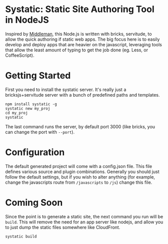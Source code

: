 # Systatic: Static Site Authoring Tool in NodeJS

Inspired by [Middleman](http://middlemanapp.com), this Node.js is written with bricks, servitude, to allow the quick authoring if static web apps. The big focus here is to easily develop and deploy apps that are heavier on the javascript, leveraging tools that allow the least amount of typing to get the job done (eg. Less, or CoffeeScript).

# Getting Started

First you need to install the systatic server. It's really just a bricksjs+servitude server with a bunch of predefined paths and templates.

    npm install systatic -g
    systatic new my_proj
    cd my_proj
    systatic

The last command runs the server, by default port 3000 (like bricks, you can change the port with `--port`).

# Configuration

The default generated project will come with a config.json file. This file defines various source and plugin combinations. Generally you should just follow the default settings, but if you wish to alter anything (for example, change the javascripts route from `/javascripts` to `/js`) change this file.

# Coming Soon

Since the point is to generate a static site, the next command you run will be `build`. This will remove the need for an app server like nodejs, and allow you to just dump the static files somewhere like CloudFront.

    systatic build

